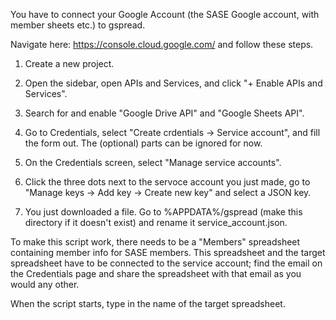 You have to connect your Google Account (the SASE Google account, with member sheets etc.) to gspread.

Navigate here: https://console.cloud.google.com/ and follow these steps.

1. Create a new project.

2. Open the sidebar, open APIs and Services, and click "+ Enable APIs and Services".

3. Search for and enable "Google Drive API" and "Google Sheets API".

4. Go to Credentials, select "Create crdentials -> Service account", and fill the form out. The (optional) parts can be ignored for now.

5. On the Credentials screen, select "Manage service accounts".

6. Click the three dots next to the servoce account you just made, go to "Manage keys -> Add key -> Create new key" and select a JSON key.

7. You just downloaded a file. Go to %APPDATA%/gspread (make this directory if it doesn't exist) and rename it service_account.json.

To make this script work, there needs to be a "Members" spreadsheet containing member info for SASE members. This spreadsheet and the target spreadsheet have to be connected to the service account; find the email on the Credentials page and share the spreadsheet with that email as you would any other.

When the script starts, type in the name of the target spreadsheet.